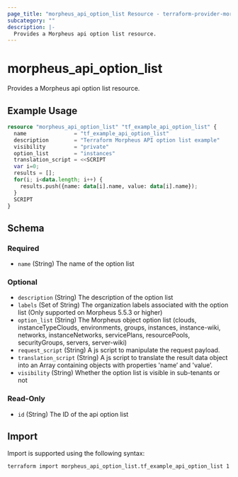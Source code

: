 ```yaml
---
page_title: "morpheus_api_option_list Resource - terraform-provider-morpheus"
subcategory: ""
description: |-
  Provides a Morpheus api option list resource.
---
```


# morpheus_api_option_list

Provides a Morpheus api option list resource.

## Example Usage

```terraform
resource "morpheus_api_option_list" "tf_example_api_option_list" {
  name               = "tf_example_api_option_list"
  description        = "Terraform Morpheus API option list example"
  visibility         = "private"
  option_list        = "instances"
  translation_script = <<SCRIPT
  var i=0;
  results = [];
  for(i; i<data.length; i++) {
    results.push({name: data[i].name, value: data[i].name});
  }
  SCRIPT
}
```

<!-- schema generated by tfplugindocs -->
## Schema

### Required

- `name` (String) The name of the option list

### Optional

- `description` (String) The description of the option list
- `labels` (Set of String) The organization labels associated with the option list (Only supported on Morpheus 5.5.3 or higher)
- `option_list` (String) The Morpheus object option list (clouds, instanceTypeClouds, environments, groups, instances, instance-wiki, networks, instanceNetworks, servicePlans, resourcePools, securityGroups, servers, server-wiki)
- `request_script` (String) A js script to manipulate the request payload.
- `translation_script` (String) A js script to translate the result data object into an Array containing objects with properties 'name’ and 'value’.
- `visibility` (String) Whether the option list is visible in sub-tenants or not

### Read-Only

- `id` (String) The ID of the api option list

## Import

Import is supported using the following syntax:

```shell
terraform import morpheus_api_option_list.tf_example_api_option_list 1
```
